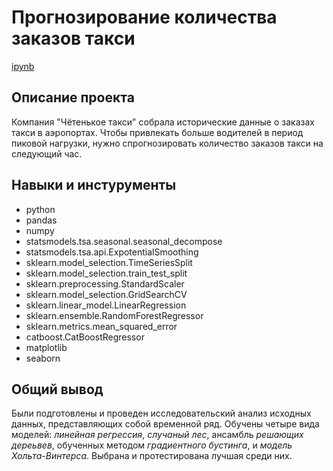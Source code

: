 # Прогнозирование количества заказов такси

<a href = https://github.com/letoatreides2/Portfolio/blob/master/Forecasting%20taxi%20orders/Forecasting%20taxi%20orders.ipynb>ipynb</a>

## Описание проекта

Компания "Чётенькое такси" собрала исторические данные о заказах такси в аэропортах. Чтобы привлекать больше водителей в период пиковой нагрузки, нужно спрогнозировать количество заказов такси на следующий час.

## Навыки и инстурументы

* python
* pandas
* numpy
* statsmodels.tsa.seasonal.seasonal_decompose
* statsmodels.tsa.api.ExpotentialSmoothing
* sklearn.model_selection.TimeSeriesSplit
* sklearn.model_selection.train_test_split
* sklearn.preprocessing.StandardScaler
* sklearn.model_selection.GridSearchCV
* sklearn.linear_model.LinearRegression
* sklearn.ensemble.RandomForestRegressor
* sklearn.metrics.mean_squared_error
* catboost.CatBoostRegressor
* matplotlib
* seaborn

## Общий вывод

Были подготовлены и проведен исследовательский анализ исходных данных, представляющих собой временной ряд. Обучены четыре вида моделей: *линейная регрессия*, *случаный лес*, ансамбль *решающих дереьвев*, обученных методом *градиентного бустинга*, и *модель Хольта-Винтерса*. Выбрана и протестирована лучшая среди них.
